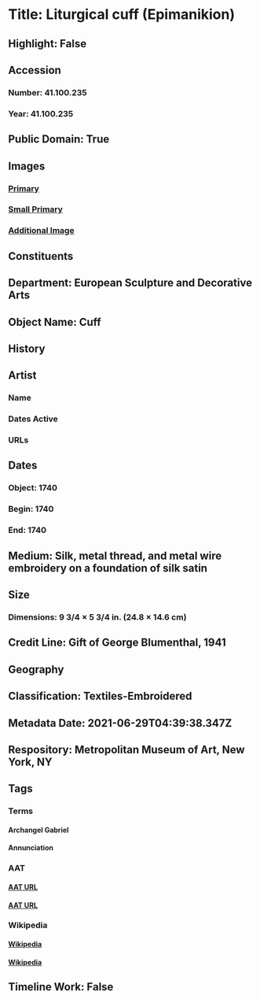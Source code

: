 # Title: Liturgical cuff (Epimanikion)
## Highlight: False
## Accession
### Number: 41.100.235
### Year: 41.100.235
## Public Domain: True
## Images
### [Primary](https://images.metmuseum.org/CRDImages/es/original/DP352173.jpg)
### [Small Primary](https://images.metmuseum.org/CRDImages/es/web-large/DP352173.jpg)
### [Additional Image](https://images.metmuseum.org/CRDImages/es/original/DP352174.jpg)
## Constituents
## Department: European Sculpture and Decorative Arts
## Object Name: Cuff
## History
## Artist
### Name
### Dates Active
### URLs
## Dates
### Object: 1740
### Begin: 1740
### End: 1740
## Medium: Silk, metal thread, and metal wire embroidery on a foundation of silk satin
## Size
### Dimensions: 9 3/4 × 5 3/4 in. (24.8 × 14.6 cm)
## Credit Line: Gift of George Blumenthal, 1941
## Geography
## Classification: Textiles-Embroidered
## Metadata Date: 2021-06-29T04:39:38.347Z
## Respository: Metropolitan Museum of Art, New York, NY
## Tags
### Terms
#### Archangel Gabriel
#### Annunciation
### AAT
#### [AAT URL](http://vocab.getty.edu/page/ia/901000493)
#### [AAT URL](http://vocab.getty.edu/page/aat/300412102)
### Wikipedia
#### [Wikipedia]()
#### [Wikipedia]()
## Timeline Work: False